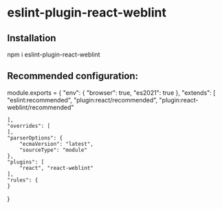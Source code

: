 # eslint-plugin-react-weblint

<h2>Installation</h2>

npm i eslint-plugin-react-weblint



<h2>Recommended configuration: </h2>

module.exports = {
    "env": {
        "browser": true,
        "es2021": true
    },
    "extends": [
        "eslint:recommended",
        "plugin:react/recommended",
        "plugin:react-weblint/recommended"

    ],
    "overrides": [
    ],
    "parserOptions": {
        "ecmaVersion": "latest",
        "sourceType": "module"
    },
    "plugins": [
        "react", "react-weblint"
    ],
    "rules": {
    }
}

